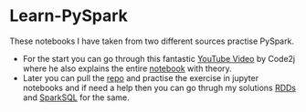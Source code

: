 # Learn-PySpark
These notebooks I have taken from two different sources practise PySpark. 
- For the start you can go through this fantastic [YouTube Video](https://youtu.be/EB8lfdxpirM) by Code2j where he also explains the entire [notebook](https://github.com/MaulikSoni-97/Learn-PySpark/blob/main/Basics/pyspark.ipynb) with theory.
- Later you can pull the [repo](https://github.com/andfanilo/pyspark-tutorial) and practise the exercise in jupyter notebooks and if need a help then you can go thrugh my solutions [RDDs](https://github.com/MaulikSoni-97/Learn-PySpark/tree/main/RDDs) and [SparkSQL](https://github.com/MaulikSoni-97/Learn-PySpark/tree/main/SparkSQL) for the same.  
